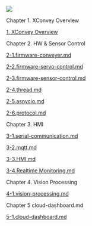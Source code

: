 ![](https://github.com/hanback-lab/XConvey/blob/main/1.XConvey-Overview/image/XConvey.png)

Chapter 1. XConvey Overview

   [1. XConvey Overview](https://github.com/hanback-lab/XConvey/blob/main/1.XConvey-Overview/1.%20XConvey%20Overview.md)

Chapter 2. HW & Sensor Control
   
   [2-1.firmware-conveyer.md](https://github.com/hanback-lab/XConvey/blob/main/2.Firmware%20%26%20Actuator%20and%20Sensor/2-1.Firmware-Conveyer.md)

   [2-2.firmware-servo-control.md](https://github.com/hanback-lab/XConvey/blob/main/2.Firmware%20%26%20Actuator%20and%20Sensor/2-2.Firmware-Servo%20Motor.md)

   [2-3.firmware-sensor-control.md](https://github.com/hanback-lab/XConvey/blob/main/2.Firmware%20%26%20Actuator%20and%20Sensor/2-3.Firmware-Sensor.md)

   [2-4.thread.md](https://github.com/hanback-lab/XConvey/blob/main/2.Firmware%20%26%20Actuator%20and%20Sensor/2-4.Thread.md)

   [2-5.asnycio.md](https://github.com/hanback-lab/XConvey/blob/main/2.Firmware%20%26%20Actuator%20and%20Sensor/2-5.AsyncIO.md)

   [2-6.protocol.md](https://github.com/hanback-lab/XConvey/blob/main/2.Firmware%20%26%20Actuator%20and%20Sensor/2-6.Protocol.md)

   

Chapter 3. HMI

   
   [3-1.serial-communication.md](https://github.com/hanback-lab/XConvey/blob/main/3.%20HMI/3-1.Serial_Communication.md)

   [3-2.mqtt.md](https://github.com/hanback-lab/XConvey/blob/main/3.%20HMI/3-2.mqtt.md)

   [3-3.HMI.md](https://github.com/hanback-lab/XConvey/blob/main/3.%20HMI/3-3.HMI.md)

   [3-4.Realtime Monitoring.md](https://github.com/hanback-lab/XConvey/blob/main/3.%20HMI/3-4.%20Realtime_monitoring.md)
   
   
Chapter 4. Vision Processing

   [4-1.vision-processing.md](https://github.com/hanback-lab/XConvey/blob/main/4.%20Vision%20Processing/4.Vision_Processing.md)

Chapter 5 cloud-dashboard.md

   [5-1.cloud-dashboard.md](https://github.com/hanback-lab/XConvey/blob/main/5.%20Cloud%20Dashboard/5.Cloud_Dashboard.md)


